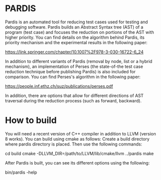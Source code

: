 # PARDIS

Pardis is an automated tool for reducing test cases used for testing and debugging software.
Pardis builds an Abstract Syntax tree (AST) of a program (test case) and focuses the reduction on portions of the AST with higher priority.
You can find details on the algorithm behind Pardis, its priority mechanism and the experimental results in the following paper:

https://link.springer.com/chapter/10.1007%2F978-3-030-16722-6_24

In addition to different variants of Pardis (removal by node, list or a hybrid mechanism), an implementation of Perses (the state-of-the test case reduction technique before publishing Pardis) is also included for comparison. 
You can find Perses's algorithm in the following paper:

https://people.inf.ethz.ch/suz/publications/perses.pdf

In addition, there are options that allow for different directions of AST traversal during the reduction process (such as forward, backward).

# How to build

You will need a recent version of C++ compiler in addition to LLVM (version 8 works).
You can build using cmake as follows:
Create a build directory where pardis directory is placed. Then use the following commands:

cd build
cmake -DLLVM_DIR=/path/to/LLVM/lib/cmake/llvm ../pardis
make 

After Pardis is built, you can see its different options using the following:

bin/pardis -help

